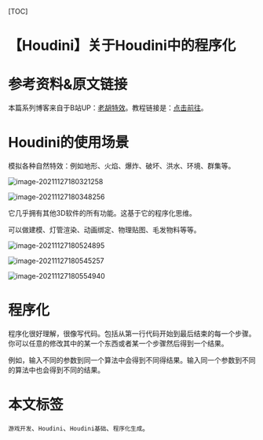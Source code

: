 [TOC]

# 【Houdini】关于Houdini中的程序化

# 参考资料&原文链接

本篇系列博客来自于B站UP：[老胡特效](https://space.bilibili.com/324928136)。教程链接是：[点击前往](https://www.bilibili.com/video/BV1Hi4y187Ww)。

# Houdini的使用场景

模拟各种自然特效：例如地形、火焰、爆炸、破坏、洪水、环境、群集等。

![image-20211127180321258](https://sin998-blog-image.oss-cn-beijing.aliyuncs.com/images/202111271803664.png)

![image-20211127180348256](https://sin998-blog-image.oss-cn-beijing.aliyuncs.com/images/202111271803570.png)

它几乎拥有其他3D软件的所有功能。这基于它的程序化思维。

可以做建模、灯管渲染、动画绑定、物理贴图、毛发物料等等。

![image-20211127180524895](https://sin998-blog-image.oss-cn-beijing.aliyuncs.com/images/202111271805298.png)

![image-20211127180545257](https://sin998-blog-image.oss-cn-beijing.aliyuncs.com/images/202111271805240.png)

![image-20211127180554940](https://sin998-blog-image.oss-cn-beijing.aliyuncs.com/images/202111271805932.png)

# 程序化

程序化很好理解，很像写代码。包括从第一行代码开始到最后结束的每一个步骤。你可以任意的修改其中的某一个东西或者某一个步骤然后得到一个结果。

例如，输入不同的参数到同一个算法中会得到不同得结果。输入同一个参数到不同的算法中也会得到不同的结果。

# 本文标签

`游戏开发`、`Houdini`、`Houdini基础`、`程序化生成`。
